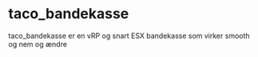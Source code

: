 # taco_bandekasse
taco_bandekasse er en vRP og snart ESX bandekasse som virker smooth og nem og ændre
